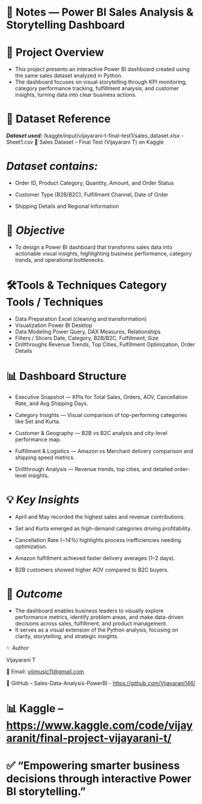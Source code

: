# 📘 **Notes — Power BI Sales Analysis & Storytelling Dashboard**
# 🧩 **Project Overview**

- This project presents an interactive Power BI dashboard created using the same sales dataset analyzed in Python.
- The dashboard focuses on visual storytelling through KPI monitoring, category performance tracking, fulfillment analysis, and customer insights, turning data into clear business actions.

# 📘 **Dataset Reference**

_**Dataset used:**_
/kaggle/input/vijayarani-t-final-test1/sales_dataset.xlsx - Sheet1.csv
🔗 Sales Dataset – Final Test (Vijayarani T) on Kaggle

# **_Dataset contains:_**

 - Order ID, Product Category, Quantity, Amount, and Order Status

 - Customer Type (B2B/B2C), Fulfillment Channel, Date of Order

 - Shipping Details and Regional Information

# 🧮 _**Objective**_

 - To design a Power BI dashboard that transforms sales data into actionable visual insights, highlighting business performance, category trends, and operational bottlenecks.

# 🛠️**Tools & Techniques Category	Tools / Techniques**

 - Data Preparation	Excel (cleaning and transformation)
 - Visualization	Power BI Desktop
 - Data Modeling	Power Query, DAX Measures, Relationships
 - Filters / Slicers	Date, Category, B2B/B2C, Fulfillment, Size
 - Drillthroughs	Revenue Trends, Top Cities, Fulfillment Optimization, Order Details

# 📊 **Dashboard Structure**

 - Executive Snapshot — KPIs for Total Sales, Orders, AOV, Cancellation Rate, and Avg Shipping Days.

 - Category Insights — Visual comparison of top-performing categories like Set and Kurta.

 - Customer & Geography — B2B vs B2C analysis and city-level performance map.

 - Fulfillment & Logistics — Amazon vs Merchant delivery comparison and shipping speed metrics.

 - Drillthrough Analysis — Revenue trends, top cities, and detailed order-level insights.

# 💡 _**Key Insights**_

 - April and May recorded the highest sales and revenue contributions.

 - Set and Kurta emerged as high-demand categories driving profitability.

 - Cancellation Rate (~14%) highlights process inefficiencies needing optimization.

 - Amazon fulfillment achieved faster delivery averages (1–2 days).

 - B2B customers showed higher AOV compared to B2C buyers.

# 🚀 **_Outcome_**

 - The dashboard enables business leaders to visually explore performance metrics, identify problem areas, and make data-driven decisions across sales, fulfillment, and product management.
 - It serves as a visual extension of the Python analysis, focusing on clarity, storytelling, and strategic insights.

✨ Author

Vijayarani T

📧 Email: vijimusic11@gmail.com 

🐙 GitHub – Sales-Data-Analysis-PowerBI - https://github.com/Vijayarani146/

# 📊 Kaggle – https://www.kaggle.com/code/vijayaranit/final-project-vijayarani-t/

# ✅ “Empowering smarter business decisions through interactive Power BI storytelling.”
